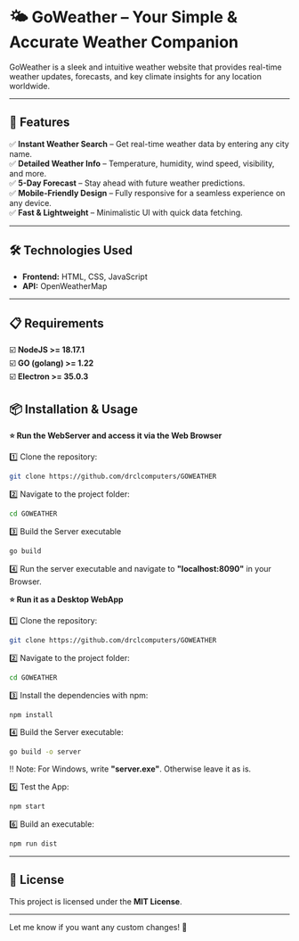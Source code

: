 # 🌤️ **GoWeather** – Your Simple & Accurate Weather Companion  

GoWeather is a sleek and intuitive weather website that provides real-time weather updates, forecasts, and key climate insights for any location worldwide.  

---

## 🚀 **Features**  
✅ **Instant Weather Search** – Get real-time weather data by entering any city name.  
✅ **Detailed Weather Info** – Temperature, humidity, wind speed, visibility, and more.  
✅ **5-Day Forecast** – Stay ahead with future weather predictions.  
✅ **Mobile-Friendly Design** – Fully responsive for a seamless experience on any device.  
✅ **Fast & Lightweight** – Minimalistic UI with quick data fetching.  

---

## 🛠️ **Technologies Used**  
- **Frontend:** HTML, CSS, JavaScript  
- **API:** OpenWeatherMap

---

## 📋 **Requirements**
☑️ **NodeJS >= 18.17.1**<br>
☑️ **GO (golang) >= 1.22**<br>
☑️ **Electron >= 35.0.3**

## 📦 **Installation & Usage**  
**⭐ Run the WebServer and access it via the Web Browser**

1️⃣ Clone the repository:  
   ```bash
   git clone https://github.com/drclcomputers/GOWEATHER
   ```  
2️⃣ Navigate to the project folder:  
   ```bash
   cd GOWEATHER
   ```
3️⃣ Build the Server executable
   ```bash
   go build
   ```
4️⃣ Run the server executable and navigate to **"localhost:8090"** in your Browser.

**⭐ Run it as a Desktop WebApp**

1️⃣ Clone the repository:  
   ```bash
   git clone https://github.com/drclcomputers/GOWEATHER
   ```  
2️⃣ Navigate to the project folder:  
   ```bash
   cd GOWEATHER
   ```
3️⃣ Install the dependencies with npm:
   ```bash
   npm install
   ```
4️⃣ Build the Server executable:
   ```bash
   go build -o server
   ```
   ‼️ Note: For Windows, write **"server.exe"**. Otherwise leave it as is.
   
5️⃣ Test the App:
   ```bash
   npm start
   ```
   
6️⃣ Build an executable:
   ```bash
   npm run dist
   ```

---

## 📜 **License**  
This project is licensed under the **MIT License**.  

---

Let me know if you want any custom changes! 🚀
